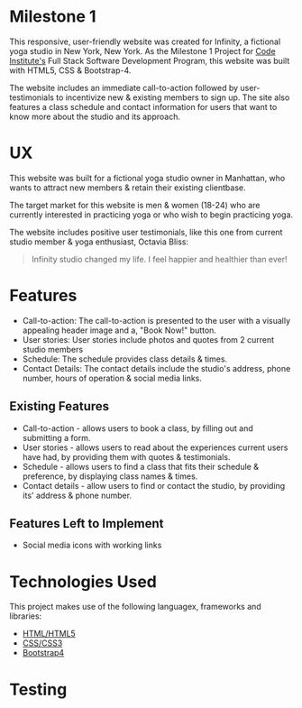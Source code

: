 # Milestone 1

This responsive, user-friendly website was created for Infinity, a fictional yoga studio in New York, New York. As the Milestone 1 Project for [Code Institute's](https://codeinstitute.net) Full Stack Software Development Program, this website was built with HTML5, CSS & Bootstrap-4.

The website includes an immediate call-to-action followed by user-testimonials to incentivize new & existing members to sign up. The site also features a class schedule and contact information for users that want to know more about the studio and its approach.

# UX
This website was built for a fictional yoga studio owner in Manhattan, who wants to attract new members & retain their existing clientbase. 

The target market for this website is men & women (18-24) who are currently interested in practicing yoga or who wish to begin practicing yoga.

The website includes positive user testimonials, like this one from current studio member & yoga enthusiast, Octavia Bliss:

> Infinity studio changed my life.
> I feel happier and healthier than ever!

# Features 
* Call-to-action: The call-to-action is presented to the user with a visually appealing header image and a, "Book Now!" button. 
* User stories: User stories include photos and quotes from 2 current studio members
* Schedule: The schedule provides class details & times.
* Contact Details: The contact details include the studio's address, phone number, hours of operation & social media links.

## Existing Features
* Call-to-action - allows users to book a class, by filling out and submitting a form. 
* User stories - allows users to read about the experiences current users have had, by providing them with quotes & testimonials.
* Schedule - allows users to find a class that fits their schedule & preference, by displaying class names & times.
* Contact details - allow users to find or contact the studio, by providing its' address & phone number.

## Features Left to Implement
* Social media icons with working links

# Technologies Used
This project makes use of the following languagex, frameworks and libraries:
* [HTML/HTML5](https://html5tutorial.info)
* [CSS/CSS3](https://w3.org/Style/CSS)
* [Bootstrap4](https://getbootstrap.com)

# Testing


